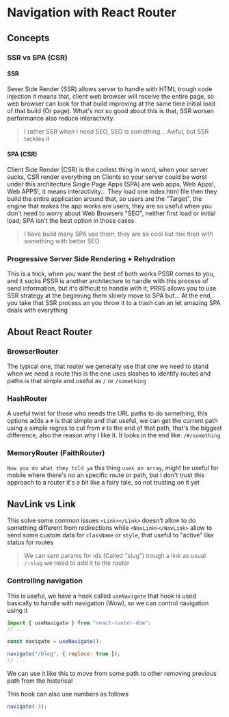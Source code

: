 # Navigation with React Router

## Concepts

### SSR vs SPA (CSR)

#### SSR

Sever Side Render (SSR) allows server to handle with HTML trough code injection
it means that, client web browser will receive the entire page, so web browser
can look for that build improving at the same time initial load of that build
(Or page). What's not so good about this is that, SSR worsen performance also
reduce interactivity.

> I rather SSR when I need SEO, SEO is something... Awful, but SSR tackles it

#### SPA (CSR)

Client Side Render (CSR) is the coolest thing in word, when your server sucks, CSR
render everything on Clients so your server could be worst under this architecture
Single Page Apps (SPA) are web apps, Web Apps!, Web APPS!, it means interactivity...
They load one index.html file then they build the entire application around that,
so users are the "Target", the engine that makes the app works are users, they are
so useful when you don't need to worry about Web Browsers "SEO", neither first load
or initial load; SPA isn't the best option in those cases

> I have build many SPA use them, they are so cool but mix then with something with better SEO

### Progressive Server Side Rendering + Rehydration

This is a trick, when you want the best of both works PSSR comes to you, and it sucks
PSSR is another architecture to handle with this process of send information, but
it's difficult to handle with it; PRRS allows you to use SSR strategy at the beginning
them slowly move to SPA but... At the end, you take that SSR process an you throw it
to a trash can an let amazing SPA deals with everything

## About React Router

### BrowserRouter

The typical one, that router we generally use that one we need to stand when we need a route
this is the one uses slashes to identify routes and paths is that simple and useful as `/`
or `/something`

### HashRouter

A useful twist for those who needs the URL paths to do something, this options adds a `#`
is that simple and that useful, we can get the current path using a simple regrex to cut
from `#` to the end of that path, that's the biggest difference, also the reason why I like
it. It looks in the end like: `/#/something`

### MemoryRouter (FaithRouter)

`Now you do what they told ya` this thing `uses an array`, might be useful for mobile where
there's no an specific route or path, but I don't trust this approach to a router it's a
bit like a fairy tale, so not trusting on it yet

## NavLink vs Link

This solve some common issues `<Link></Link>` doesn't allow to do something different from
redirections while `<NavLink></NavLink>` allow to send some custom data for `className` or
`style`, that useful to "active" like status for routes

> We can sent params for ids (Called "slug") trough a link as usual `/:slug` we need to add it to the router

### Controlling navigation

This is useful, we have a hook called `useNavigate` that hook is used basically to handle with
navigation (Wow), so we can control navigation using it

```javascript
import { useNavigate } from "react-router-dom";
// ...

const navigate = useNavigate();

navigate("/blog", { replace: true });
// ...
```

We can use it like this to move from some path to other removing previous path from the historical

This hook can also use numbers as follows

```javascript
navigate(-1);
```
